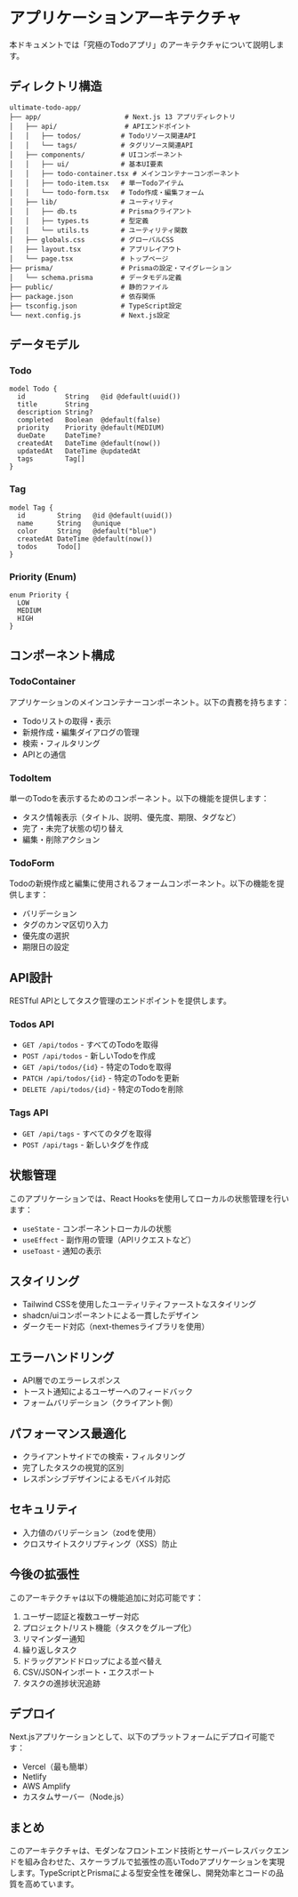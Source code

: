 # アプリケーションアーキテクチャ

本ドキュメントでは「究極のTodoアプリ」のアーキテクチャについて説明します。

## ディレクトリ構造

```
ultimate-todo-app/
├── app/                     # Next.js 13 アプリディレクトリ
│   ├── api/                 # APIエンドポイント
│   │   ├── todos/          # Todoリソース関連API
│   │   └── tags/           # タグリソース関連API
│   ├── components/         # UIコンポーネント
│   │   ├── ui/             # 基本UI要素
│   │   ├── todo-container.tsx # メインコンテナーコンポーネント
│   │   ├── todo-item.tsx   # 単一Todoアイテム
│   │   └── todo-form.tsx   # Todo作成・編集フォーム
│   ├── lib/                # ユーティリティ
│   │   ├── db.ts           # Prismaクライアント
│   │   ├── types.ts        # 型定義
│   │   └── utils.ts        # ユーティリティ関数
│   ├── globals.css         # グローバルCSS
│   ├── layout.tsx          # アプリレイアウト
│   └── page.tsx            # トップページ
├── prisma/                 # Prismaの設定・マイグレーション
│   └── schema.prisma       # データモデル定義
├── public/                 # 静的ファイル
├── package.json            # 依存関係
├── tsconfig.json           # TypeScript設定
└── next.config.js          # Next.js設定
```

## データモデル

### Todo

```prisma
model Todo {
  id          String   @id @default(uuid())
  title       String
  description String?
  completed   Boolean  @default(false)
  priority    Priority @default(MEDIUM)
  dueDate     DateTime?
  createdAt   DateTime @default(now())
  updatedAt   DateTime @updatedAt
  tags        Tag[]
}
```

### Tag

```prisma
model Tag {
  id        String   @id @default(uuid())
  name      String   @unique
  color     String   @default("blue")
  createdAt DateTime @default(now())
  todos     Todo[]
}
```

### Priority (Enum)

```prisma
enum Priority {
  LOW
  MEDIUM
  HIGH
}
```

## コンポーネント構成

### TodoContainer

アプリケーションのメインコンテナーコンポーネント。以下の責務を持ちます：

- Todoリストの取得・表示
- 新規作成・編集ダイアログの管理
- 検索・フィルタリング
- APIとの通信

### TodoItem

単一のTodoを表示するためのコンポーネント。以下の機能を提供します：

- タスク情報表示（タイトル、説明、優先度、期限、タグなど）
- 完了・未完了状態の切り替え
- 編集・削除アクション

### TodoForm

Todoの新規作成と編集に使用されるフォームコンポーネント。以下の機能を提供します：

- バリデーション
- タグのカンマ区切り入力
- 優先度の選択
- 期限日の設定

## API設計

RESTful APIとしてタスク管理のエンドポイントを提供します。

### Todos API

- `GET /api/todos` - すべてのTodoを取得
- `POST /api/todos` - 新しいTodoを作成
- `GET /api/todos/{id}` - 特定のTodoを取得
- `PATCH /api/todos/{id}` - 特定のTodoを更新
- `DELETE /api/todos/{id}` - 特定のTodoを削除

### Tags API

- `GET /api/tags` - すべてのタグを取得
- `POST /api/tags` - 新しいタグを作成

## 状態管理

このアプリケーションでは、React Hooksを使用してローカルの状態管理を行います：

- `useState` - コンポーネントローカルの状態
- `useEffect` - 副作用の管理（APIリクエストなど）
- `useToast` - 通知の表示

## スタイリング

- Tailwind CSSを使用したユーティリティファーストなスタイリング
- shadcn/uiコンポーネントによる一貫したデザイン
- ダークモード対応（next-themesライブラリを使用）

## エラーハンドリング

- API層でのエラーレスポンス
- トースト通知によるユーザーへのフィードバック
- フォームバリデーション（クライアント側）

## パフォーマンス最適化

- クライアントサイドでの検索・フィルタリング
- 完了したタスクの視覚的区別
- レスポンシブデザインによるモバイル対応

## セキュリティ

- 入力値のバリデーション（zodを使用）
- クロスサイトスクリプティング（XSS）防止

## 今後の拡張性

このアーキテクチャは以下の機能追加に対応可能です：

1. ユーザー認証と複数ユーザー対応
2. プロジェクト/リスト機能（タスクをグループ化）
3. リマインダー通知
4. 繰り返しタスク
5. ドラッグアンドドロップによる並べ替え
6. CSV/JSONインポート・エクスポート
7. タスクの進捗状況追跡

## デプロイ

Next.jsアプリケーションとして、以下のプラットフォームにデプロイ可能です：

- Vercel（最も簡単）
- Netlify
- AWS Amplify
- カスタムサーバー（Node.js）

## まとめ

このアーキテクチャは、モダンなフロントエンド技術とサーバーレスバックエンドを組み合わせた、スケーラブルで拡張性の高いTodoアプリケーションを実現します。TypeScriptとPrismaによる型安全性を確保し、開発効率とコードの品質を高めています。
